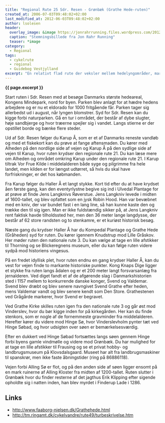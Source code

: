 ```yaml
---
title: "Regional Rute 25 Sdr. Resen - Grønbæk (Grathe Hede-ruten)"
created_at: 2006-07-03T09:48:02+02:00
last_modified_at: 2012-06-03T09:48:02+02:00
author: lsolesen
header:
  overlay_image: &image https://jonrahrrunning.files.wordpress.com/2012/09/20120923-231322.jpg
  caption: "Stemningsbillede fra Jon Rahr Running"
  teaser: *image
category:
  - Regional
tags:
  - cykelrute
  - regional
  - Guidebog Vestjylland
excerpt: "En relativt flad rute der veksler mellem hedelyngområder, marker og folde - og så er der sket nogle interessante historiske begivenheder i området."
---
```


**{{ page.excerpt }}**

Start ruten i Sdr. Resen med at besøge Danmarks største hedeareal, Kongens Mindepark, nord for byen. Parken blev anlagt for at hædre hedens arbejdere og er nu et eldorado for 1000 fritgående får. Parken tager sig allerbedst ud i august, når lyngen blomstrer. Syd for Sdr. Resen kan du kigge forbi naturparken. Gå en tur i området, der består af dybe slugter, høje sandbjerge og hvor træerne spejler sig i vandet. Langs stierne er der opstillet borde og bænke flere steder.
 
Ud af Sdr. Resen følger du Karup Å, som er et af Danmarks reneste vandløb og med et fiskekort kan du prøve at fange aftensmaden. Du kører med Alheden på den nordlige side af vejen og Karup Å på den sydlige side af vejen til Karup, hvor ruten krydser den regionale rute 21. Du kan læse mere om Alheden og området omkring Karup under den regionale rute 21. I Karup tiltrak Vor Frue Kilde i middelalderen både syge og pilgrimme fra hele landet, men kilden er for længst udtørret, så hvis du skal have forfriskninger, er det hos købmanden.
 
Fra Karup følger du Haller Å et langt stykke. Kort tid efter du at have krydset åen første gang, kan den eventyrlystne begive sig ind i Ulvedal Plantage for at prøve at finde Jens Langknivs Røverstue. Jens Langkniv levede i midten af 1600-tallet, og blev opfattet som en jysk Robin Hood. Han var bevæbnet med en kniv, der var bundet fast i en lang line, så han kunne kaste den og trække den til sig igen. Man er ikke fuldstændig sikker på, at Jens Langkniv rent faktisk havde tilholdssted her, men den 36 meter lange langdysse, der består af 62 store randsten og to stenkamre, er et kuriøst historisk besøg.
 
Næste gang du krydser Haller Å har du Kompedal Plantage og Grathe Hede (Gråheden) syd for ruten. Du kører igennem Knudstrup mod Lille Gråskov. Her møder ruten den nationale rute 3. Du kan vælge at tage en lille afstikker til Thorning og se Blickeregnens museum, eller du kan følge ruten videre sydpå mod historiens vingesus.
 
På en fredet idyllisk plet, hvor ruten endnu en gang krydser Haller Å, kan du vest for vejen finde to markante historiske punkter. Kong Knaps Dige ligger et stykke fra ruten langs ådalen og er et 200 meter langt forsvarsanlæg fra jernalderen. Ved diget fandt et af de afgørende slag i Danmarkshistorien sted i 1157 mellem to konkurrende danske konger, Svend og Valdemar. Svend blev dræbt og blev senere navngivet Svend Grathe efter heden, mens Valdemar vandt og blev senere kendt som Den Store. Grathestenen ved Grågårde markerer, hvor Svend er begravet.
 
Ved Grathe Kirke skilles ruten igen fra den nationale rute 3 og går øst mod Vinderslev, hvor du bør kigge inden for på kirkegården. Her kan du finde stenkors, som er nogle af de fornemmeste gravminder fra middelalderen. Herefter kører du videre mod Hinge Sø, hvor Vinderslevholm pynter tæt ved Hinge Søbad, og hvor udsigten over søen er bemærkelsesværdig.
 
Efter en dukkert ved Hinge Søbad fortsættes langs søen gennem Hinge forbi byens gamle vindmølle og videre mod Grønbæk. Du har mulighed for at tage en lille afstikker til Frausing og se et privat hobby- og landbrugsmuseum på Klovsdalsgaard. Museet har alt fra landbrugsmaskiner til spanskrør, men ikke faste åbningstider (ring på 86886118).
 
Vejen forbi Alling Sø er flot, og på den anden side af søen ligger ensomt på en mark ruinerne af Alling Kloster fra midten af 1200-tallet. Ruten slutter i Grønbæk hvor du finder resterne af det jagthus Erik Klipping efter sigende opholdte sig i natten inden, han blev myrdet i Finderup Lade i 1286.

## Links

- http://www.faaborg-nielsen.dk/Grathehede.html
- http://tm.ringamt.dk/cykelvandre/rute49/turbeskrivelse.htm
